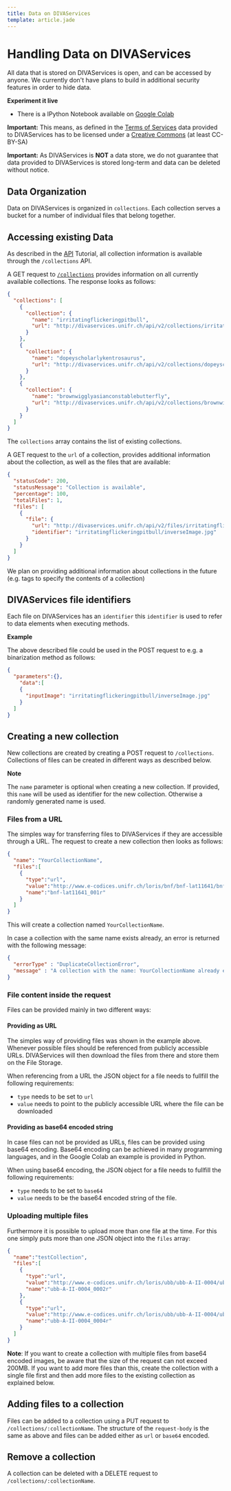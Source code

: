 ```yaml
---
title: Data on DIVAServices
template: article.jade
---
```


# Handling Data on DIVAServices
All data that is stored on DIVAServices is open, and can be accessed by anyone.
We currently don't have plans to build in additional security features in order to hide data.

**Experiment it live**
- There is a IPython Notebook available on [Google Colab]()

**Important:** This means, as defined in the [Terms of Services](https://github.com/lunactic/DIVAServices/blob/master/TOS.md) data provided to DIVAServices has to be licensed under a [Creative Commons](https://creativecommons.org/) (at least CC-BY-SA)

**Important:** As DIVAServices is **NOT** a data store, we do not guarantee that data provided to DIVAServices is stored long-term and data can be deleted without notice.

## Data Organization
Data on DIVAServices is organized in `collections`. Each collection serves a bucket for a number of individual files that belong together.

## Accessing existing Data
As described in the [API](/DIVAServicesweb/articles/api) Tutorial, all collection information is available through the `/collections` API.

A GET request to [`/collections`](http://divaservices.unifr.ch/api/v2/collections) provides information on all currently available collections. The response looks as follows:

``` JSON
{
  "collections": [
    {
      "collection": {
        "name": "irritatingflickeringpitbull",
        "url": "http://divaservices.unifr.ch/api/v2/collections/irritatingflickeringpitbull"
      }
    },
    {
      "collection": {
        "name": "dopeyscholarlykentrosaurus",
        "url": "http://divaservices.unifr.ch/api/v2/collections/dopeyscholarlykentrosaurus"
      }
    },
    {
      "collection": {
        "name": "brownwigglyasianconstablebutterfly",
        "url": "http://divaservices.unifr.ch/api/v2/collections/brownwigglyasianconstablebutterfly"
      }
    }
  ]
}
```
The `collections` array contains the list of existing collections.

A GET request to the `url` of a collection, provides additional information about the collection, as well as the files that are available:

``` JSON
{
  "statusCode": 200,
  "statusMessage": "Collection is available",
  "percentage": 100,
  "totalFiles": 1,
  "files": [
    {
      "file": {
        "url": "http://divaservices.unifr.ch/api/v2/files/irritatingflickeringpitbull/original/inverseImage.jpg",
        "identifier": "irritatingflickeringpitbull/inverseImage.jpg"
      }
    }
  ]
}
```
We plan on providing additional information about collections in the future (e.g. tags to specify the contents of a collection)
## DIVAServices file identifiers
Each file on DIVAServices has an `identifier` this `identifier` is used to refer to data elements when executing methods.

**Example**

The above described file could be used in the POST request to e.g. a binarization method as follows:

``` JSON
{
  "parameters":{},
	"data":[
    {
      "inputImage": "irritatingflickeringpitbull/inverseImage.jpg"
    }
  ]
}
```

## Creating a new collection
New collections are created by creating a POST request to `/collections`.
Collections of files can be created in different ways as described below.

**Note**

The `name` parameter is optional when creating a new collection. If provided, this `name` will be used as identifier for the new collection. Otherwise a randomly generated name is used.

### Files from a URL
The simples way for transferring files to DIVAServices if they are accessible through a URL. The request to create a new collection then looks as follows:

``` JSON
{
  "name": "YourCollectionName",
  "files":[
    {
      "type":"url",
      "value":"http://www.e-codices.unifr.ch/loris/bnf/bnf-lat11641/bnf-lat11641_001r.jp2/full/pct:25/0/default.jpg",
      "name":"bnf-lat11641_001r"
    }
  ]
}
```

This will create a collection named `YourCollectionName`.

In case a collection with the same name exists already, an error is returned with the following message:
``` JSON
{
  "errorType" : "DuplicateCollectionError",
  "message" : "A collection with the name: YourCollectionName already exists."
}
```

### File content inside the request
Files can be provided mainly in two different ways:

#### Providing as URL
The simples way of providing files was shown in the example above. Whenever possible files should be referenced from publicly accessible URLs. DIVAServices will then download the files from there and store them on the File Storage.

When referencing from a URL the JSON object for a file needs to fullfill the following requirements:
 - `type` needs to be set to `url`
 - `value` needs to point to the publicly accessible URL where the file can be downloaded

#### Providing as base64 encoded string
In case files can not be provided as URLs, files can be provided using base64 encoding. Base64 encoding can be achieved in many programming languages, and in the Google Colab an example is provided in Python.

When using base64 encoding, the JSON object for a file needs to fullfill the following requirements:
- `type` needs to be set to `base64`
- `value` needs to be the base64 encoded string of the file.

### Uploading multiple files
Furthermore it is possible to upload more than one file at the time. For this one simply puts more than one JSON object into the `files` array:

```JSON
{
  "name":"testCollection",
  "files":[
    {
      "type":"url",
      "value":"http://www.e-codices.unifr.ch/loris/ubb/ubb-A-II-0004/ubb-A-II-0004_0002r.jp2/full/pct:25/0/default.jpg",
      "name":"ubb-A-II-0004_0002r"
    },
    {
      "type":"url",
      "value":"http://www.e-codices.unifr.ch/loris/ubb/ubb-A-II-0004/ubb-A-II-0004_0004r.jp2/full/pct:25/0/default.jpg",
      "name":"ubb-A-II-0004_0004r"
    }
  ]
}
```

**Note**: If you want to create a collection with multiple files from base64 encoded images, be aware that the size of the request can not exceed 200MB. If you want to add more files than this, create the collection with a single file first and then add more files to the existing collection as explained below.

## Adding files to a collection
Files can be added to a collection using a PUT request to `/collections/:collectionName`.
The structure of the `request-body` is the same as above and files can be added either as `url` or `base64` encoded.


## Remove a collection
A collection can be deleted with a DELETE request to `/collections/:collectionName`.
